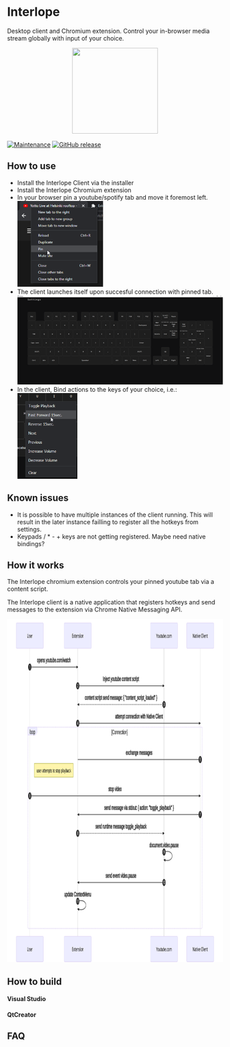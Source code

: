 # Interlope
Desktop client and Chromium extension. Control your in-browser media stream globally with input of your choice.

<p align="center">
  <img width="200" height="200" src="https://i.imgur.com/1erEAMS.png">
</p>

<p align="center">

[![Maintenance](https://img.shields.io/badge/Maintained%3F-yes-green.svg)](https://GitHub.com/InsaneZulol/Interlope/graphs/commit-activity)
[![GitHub release](https://img.shields.io/github/release/InsaneZulol/Chad.svg)](https://GitHub.com/InsaneZulol/Interlope/releases/)

</p>

## How to use
- Install the Interlope Client via the installer
- Install the Interlope Chromium extension
- In your browser pin a youtube/spotify tab and move it foremost left.
  <br><img width="200" height="200" src="images/menu_pin.png"> 
- The client launches itself upon succesful connection with pinned tab.
<br><img width="512" height="208" src="images/interlope_ss.png">  
- In the client, Bind actions to the keys of your choice, i.e.:
  <br> <img width="140" height="200" src="images/menu_ss.png"> 

## Known issues
- It is possible to have multiple instances of the client running. This will result in the later instance failling to register all the hotkeys from settings.
- Keypads / * - + keys are not getting registered. Maybe need native bindings?

## How it works
The Interlope chromium extension controls your pinned youtube tab via a content script.

The Interlope client is a native application that registers hotkeys and send messages to the extension via Chrome Native Messaging API.


<img width="800" height="800" src="images/seq_action_diagram.svg">

## How to build

#### Visual Studio

#### QtCreator

## FAQ
